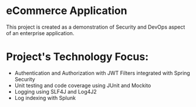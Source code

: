 # eCommerce Application

This project is created as a demonstration of Security and DevOps aspect of an enterprise application.

# Project's Technology Focus:

- Authentication and Authorization with JWT Filters integrated with Spring Security
- Unit testing and code coverage using JUnit and Mockito
- Logging using SLF4J and Log4J2 
- Log indexing with Splunk



